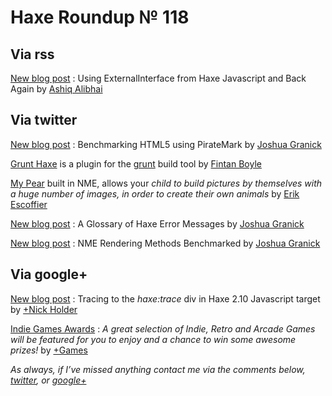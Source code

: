 [_template]: roundup.html
# Haxe Roundup № 118

## Via rss

[New blog post][link 1] : Using ExternalInterface from Haxe Javascript and Back Again by [Ashiq Alibhai][link 2]

## Via twitter

[New blog post][link 3] : Benchmarking HTML5 using PirateMark by [Joshua Granick][link 4]

[Grunt Haxe][link 5] is a plugin for the [grunt][link 6] build tool by [Fintan Boyle][link 7]

[My Pear][link 8] built in NME, allows your *child to build pictures by themselves with a huge number of images, in order to create their own animals* by [Erik Escoffier][link 9]

[New blog post][link 10] : A Glossary of Haxe Error Messages by [Joshua Granick][link 11]

[New blog post][link 12] : NME Rendering Methods Benchmarked by [Joshua Granick][link 13]

## Via google+

[New blog post][link 14] : Tracing to the *haxe:trace* div in Haxe 2.10 Javascript target by [+Nick Holder][link 15]

[Indie Games Awards][link 16] : *A great selection of Indie, Retro and Arcade Games will be featured for you to enjoy and a chance to win some awesome prizes!* by [+Games][link 17]

*As always, if I’ve missed anything contact me via the comments below, [twitter][link 18], or [google+][link 19]*

[link 1]: http://haxeable.com/2012/using-externalinterface-from-haxe-to-javascript-and-back-again/ "New blog post"
[link 2]: http://www.haxeable.com/ "Ashiq Alibhai"
[link 3]: http://www.joshuagranick.com/blog/2012/10/09/benchmarking-html5-using-piratemark/ "New blog post"
[link 4]: https://www.twitter.com/singmajesty "Joshua Granick"
[link 5]: https://npmjs.org/package/grunt-haxe "Grunt Haxe"
[link 6]: http://gruntjs.com/ "grunt"
[link 7]: https://www.twitter.com/fintanb "Fintan Boyle"
[link 8]: http://itunes.apple.com/us/app/my-pear/id565940958 "My Pear"
[link 9]: https://www.twitter.com/nerik "Erik Escoffier"
[link 10]: http://www.joshuagranick.com/blog/2012/10/05/glossary-of-haxe-error-messages/ "New blog post"
[link 11]: https://www.twitter.com/singmajesty "Joshua Granick"
[link 12]: http://www.joshuagranick.com/blog/2012/10/04/nme-rendering-methods-benchmarked/ "New blog post"
[link 13]: https://www.twitter.com/singmajesty "Joshua Granick"
[link 14]: http://nickholder.wordpress.com/2012/10/08/tracing-to-the-haxetrace-div-in-haxe-2-10-js/ "New blog post"
[link 15]: https://plus.google.com/b/113704686911055424796/113726060669742151350 "+Nick Holder"
[link 16]: http://codame.com/play "Indie Games Awards"
[link 17]: https://plus.google.com/b/113704686911055424796/109609915073582817987/posts "+Games"
[link 18]: https://www.twitter.com/skial "twitter"
[link 19]: https://plus.google.com/108191133566932856821/posts "google+"

